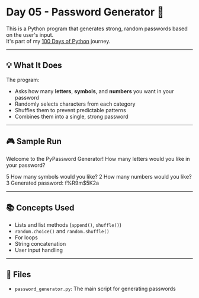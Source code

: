 # Day 05 - Password Generator 🔐

This is a Python program that generates strong, random passwords based on the user's input.  
It's part of my [100 Days of Python](https://github.com/basarkaankoc/100-days-of-python) journey.

---

## 💡 What It Does

The program:
- Asks how many **letters**, **symbols**, and **numbers** you want in your password
- Randomly selects characters from each category
- Shuffles them to prevent predictable patterns
- Combines them into a single, strong password

---

## 🎮 Sample Run

Welcome to the PyPassword Generator!
How many letters would you like in your password?

5
How many symbols would you like?
2
How many numbers would you like?
3
Generated password: f%R9m$5K2a

---

## 📚 Concepts Used

- Lists and list methods (`append()`, `shuffle()`)
- `random.choice()` and `random.shuffle()`
- For loops
- String concatenation
- User input handling

---

## 📄 Files

- `password_generator.py`: The main script for generating passwords
